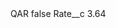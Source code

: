 <?xml version="1.0" encoding="UTF-8"?>
<CustomMetadata xmlns="http://soap.sforce.com/2006/04/metadata" xmlns:xsi="http://www.w3.org/2001/XMLSchema-instance" xmlns:xsd="http://www.w3.org/2001/XMLSchema">
    <label>QAR</label>
    <protected>false</protected>
    <values>
        <field>Rate__c</field>
        <value xsi:type="xsd:double">3.64</value>
    </values>
</CustomMetadata>
